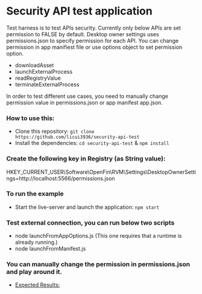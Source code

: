 # Security API test application

Test harness is to test APIs security. Currently only below APIs are set permission to FALSE by default. Desktop owner settings uses permissions.json to specify permission for each API. You can change permission in app manifiest file or use options object to set permission option. 
* downloadAsset
* launchExternalProcess
* readRegistryValue
* terminateExternalProcess

In order to test different use cases, you need to manually change permission value in permissions.json or app manifest app.json. 
### How to use this:

* Clone this repository: `git clone https://github.com/licui3936/security-api-test`
* Install the dependencies: `cd security-api-test` & `npm install`

### Create the following key in Registry (as String value):

HKEY_CURRENT_USER\Software\OpenFin\RVM\Settings\DesktopOwnerSettings=http://localhost:5566/permissions.json

### To run the example

* Start the live-server and launch the application: `npm start`

### Test external connection, you can run below two scripts
* node launchFromAppOptions.js  (This one requires that a runtime is already running.)
* node launchFromManifest.js


### You can manually change the permission in permissions.json and play around it.
* [Expected Results:](https://docs.google.com/spreadsheets/d/17Orjr0Sf-Z7Ay-lnY-t_ZB1BjNxyaFpxIIxFRH2qHEk/edit#gid=580648240)
